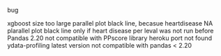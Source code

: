 bug

xgboost size too large
parallel plot black line, becasue heartdisease NA
plarallel plot black line only if heart disease per leval was not run before
Pandas 2.20 not compatible with PPscore library
heroku port not found
ydata-profiling latest version not compatible with pandas < 2.20




